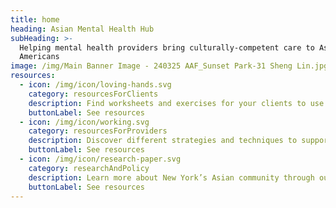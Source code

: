 ```yaml
---
title: home
heading: Asian Mental Health Hub
subHeading: >-
  Helping mental health providers bring culturally-competent care to Asian
  Americans
image: /img/Main Banner Image - 240325 AAF_Sunset Park-31 Sheng Lin.jpg
resources:
  - icon: /img/icon/loving-hands.svg
    category: resourcesForClients
    description: Find worksheets and exercises for your clients to use.
    buttonLabel: See resources
  - icon: /img/icon/working.svg
    category: resourcesForProviders
    description: Discover different strategies and techniques to support your clients.
    buttonLabel: See resources
  - icon: /img/icon/research-paper.svg
    category: researchAndPolicy
    description: Learn more about New York’s Asian community through our research articles.
    buttonLabel: See resources
---
```



